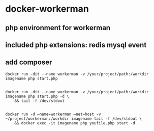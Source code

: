 # docker-workerman
##  php environment for workerman 
##  included php extensions: redis mysql event
##  add composer

    docker run -dit --name workerman -v /your/project/path:/workdir imagename php start.php


    docker run -dit --name workerman -v /your/project/path:/workdir imagename php start.php -d \
        && tail -f /dev/stdout


    docker run -d —name=workerman —net=host -v ~/project/workerman:/workdir imagename tail -f /dev/stdout \
        && docker exec -it imagename php youfile.php start -d
